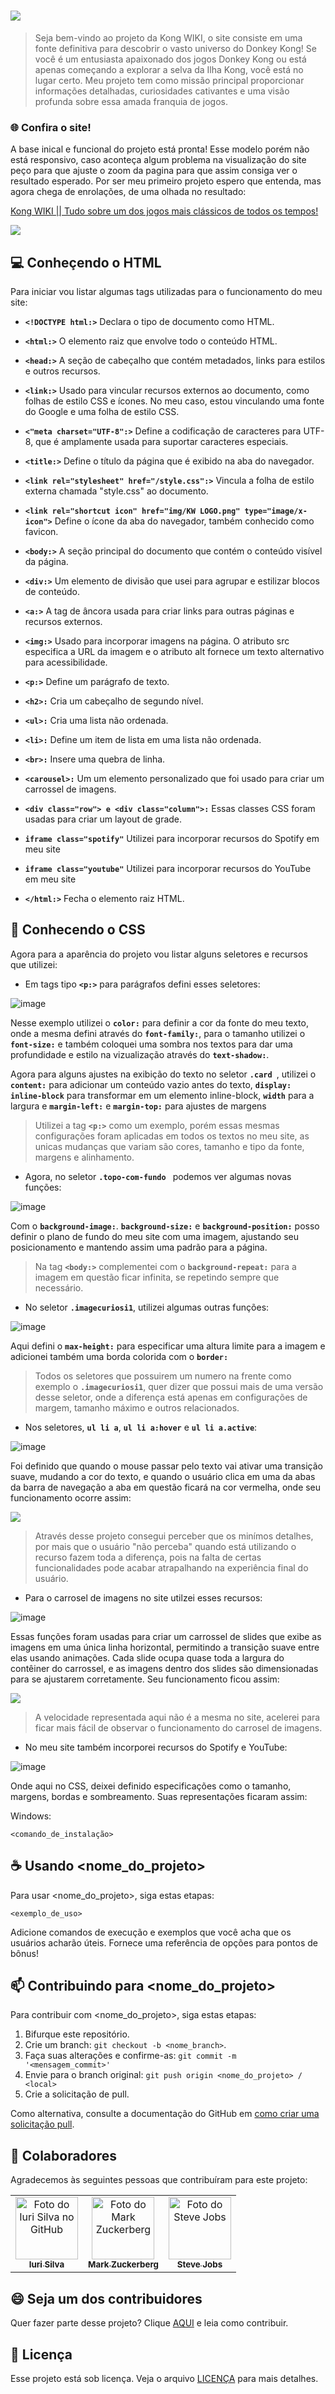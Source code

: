# <img src="https://fontmeme.com/permalink/230923/abc964d25b44b11c5df60673ed1a310f.png" >

>Seja bem-vindo ao projeto da Kong WIKI, o site consiste em uma fonte definitiva para descobrir o vasto universo do Donkey Kong! Se você é um entusiasta apaixonado dos jogos Donkey Kong ou está apenas começando a explorar a selva da Ilha Kong, você está no lugar certo. Meu projeto tem como missão principal proporcionar informações detalhadas, curiosidades cativantes e uma visão profunda sobre essa amada franquia de jogos.

### 🌐 Confira o site!

A base inical e funcional do projeto está pronta! Esse modelo porém não está responsivo, caso aconteça algum problema na visualização do site peço para que ajuste o zoom da pagina para que assim consiga ver o resultado esperado. Por ser meu primeiro projeto espero que entenda, mas agora chega de enrolações, de uma olhada no resultado:

[Kong WIKI || Tudo sobre um dos jogos mais clássicos de todos os tempos! ](https://kongwiki.netlify.app/)

<img src="img/teste.gif">

## 💻 Conheçendo o HTML

Para iniciar vou listar algumas tags utilizadas para o funcionamento do meu site:

* **`<!DOCTYPE html:>`** Declara o tipo de documento como HTML.

* **`<html:>`** O elemento raiz que envolve todo o conteúdo HTML.

* **`<head:>`** A seção de cabeçalho que contém metadados, links para estilos e outros recursos.

* **`<link:>`** Usado para vincular recursos externos ao documento, como folhas de estilo CSS e ícones. No meu caso, estou vinculando uma fonte do Google e uma folha de estilo CSS.

* **`<"meta charset="UTF-8":>`** Define a codificação de caracteres para UTF-8, que é amplamente usada para suportar caracteres especiais.

* **`<title:>`** Define o título da página que é exibido na aba do navegador.

* **`<link rel="stylesheet" href="/style.css":>`** Vincula a folha de estilo externa chamada "style.css" ao documento.

* **`<link rel="shortcut icon" href="img/KW LOGO.png" type="image/x-icon">`** Define o ícone da aba do navegador, também conhecido como favicon.

* **`<body:>`** A seção principal do documento que contém o conteúdo visível da página.

* **`<div:>`** Um elemento de divisão que usei para agrupar e estilizar blocos de conteúdo.

* **`<a:>`** A tag de âncora usada para criar links para outras páginas e recursos externos.

* **`<img:>`** Usado para incorporar imagens na página. O atributo src especifica a URL da imagem e o atributo alt fornece um texto alternativo para acessibilidade.

* **`<p:>`** Define um parágrafo de texto.

* **`<h2>:`** Cria um cabeçalho de segundo nível.

* **`<ul>:`** Cria uma lista não ordenada.

* **`<li>:`** Define um item de lista em uma lista não ordenada.

* **`<br>:`** Insere uma quebra de linha.

* **`<carousel>:`** Um um elemento personalizado que foi usado para criar um carrossel de imagens.

* **`<div class="row"> e <div class="column">:`** Essas classes CSS foram usadas para criar um layout de grade.

* **`iframe class="spotify"`** Utilizei para incorporar recursos do Spotify em meu site

* **`iframe class="youtube"`** Utilizei para incorporar recursos do YouTube em meu site

* **`</html:>`** Fecha o elemento raiz HTML.



## 🧩 Conhecendo o CSS

Agora para a aparência do projeto vou listar alguns seletores e recursos que utilizei: 

* Em tags tipo **`<p:>`** para parágrafos defini esses seletores:

![image](https://github.com/henriqueflorentino/project_one/assets/94813609/22868582-c7a9-43ff-8e29-442a9d3e8bd4)

Nesse exemplo utilizei o **`color:`** para definir a cor da fonte do meu texto, onde a mesma defini através do **`font-family:`**, para o tamanho utilizei o **`font-size:`** e também coloquei uma sombra nos textos para dar uma profundidade e estilo na vizualização através do **`text-shadow:`**.

Agora para alguns ajustes na exibição do texto no seletor **`.card `**, utilizei o **`content:`** para adicionar um conteúdo vazio antes do texto, **`display: inline-block`** para transformar em um elemento inline-block, **`width`** para a largura e **`margin-left:`** e **`margin-top:`** para ajustes de margens

>Utilizei a tag **`<p:>`** como um exemplo, porém essas mesmas configurações foram aplicadas em todos os textos no meu site, as unicas mudanças que variam são cores, tamanho e tipo da fonte, margens e alinhamento.



* Agora, no seletor **`.topo-com-fundo `** podemos ver algumas novas funções:

![image](https://github.com/henriqueflorentino/project_one/assets/94813609/5a4becc5-5a0e-4cdc-b1e9-8bb13358e5a5)

Com o **`background-image:`**. **`background-size:`** e **`background-position:`** posso definir o plano de fundo do meu site com uma imagem, ajustando seu posicionamento e mantendo assim uma padrão para a página.

>Na tag **`<body:>`** complementei com o **`background-repeat:`** para a imagem em questão ficar infinita, se repetindo sempre que necessário.

* No seletor **`.imagecuriosi1`**, utilizei algumas outras funções:

![image](https://github.com/henriqueflorentino/project_one/assets/94813609/d178a37f-49b6-4be4-b524-fd8bb503336c)

Aqui defini o **`max-height:`** para especificar uma altura limite para a imagem e adicionei também uma borda colorida com o **`border:`**

>Todos os seletores que possuirem um numero na frente como exemplo o **`.imagecuriosi1`**, quer dizer que possui mais de uma versão desse seletor, onde a diferença está apenas em configurações de margem, tamanho máximo e outros relacionados.

* Nos seletores, **`ul li a`**, **`ul li a:hover`** e **`ul li a.active`**:

![image](https://github.com/henriqueflorentino/project_one/assets/94813609/8faf3632-dd7b-44a1-b444-d96616468671)

Foi definido que quando o mouse passar pelo texto vai ativar uma transição suave, mudando a cor do texto, e quando o usuário clica em uma da abas da barra de navegação a aba em questão ficará na cor vermelha, onde seu funcionamento ocorre assim:

<img src="img/gifreadme.gif">

>Através desse projeto consegui perceber que os minímos detalhes, por mais que o usuário "não perceba" quando está utilizando o recurso fazem toda a diferença, pois na falta de certas funcionalidades pode acabar atrapalhando na experiência final do usuário.

* Para o carrosel de imagens no site utilzei esses recursos:


![image](https://github.com/henriqueflorentino/project_one/assets/94813609/2efa766a-8500-48d3-a72b-fe03c5b898d4)

Essas funções foram usadas para criar um carrossel de slides que exibe as imagens em uma única linha horizontal, permitindo a transição suave entre elas usando animações. Cada slide ocupa quase toda a largura do contêiner do carrossel, e as imagens dentro dos slides são dimensionadas para se ajustarem corretamente. Seu funcionamento ficou assim:

<img src="img/gifslideredme.gif">

>A velocidade representada aqui não é a mesma no site, acelerei para ficar mais fácil de observar o funcionamento do carrosel de imagens.


* No meu site também incorporei recursos do Spotify e YouTube:

![image](https://github.com/henriqueflorentino/project_one/assets/94813609/6fa18623-9e9c-416c-a981-235ac257db4d)

Onde aqui no CSS, deixei definido especificações como o tamanho, margens, bordas e sombreamento.
Suas representações ficaram assim:



Windows:
```
<comando_de_instalação>
```

## ☕ Usando <nome_do_projeto>

Para usar <nome_do_projeto>, siga estas etapas:

```
<exemplo_de_uso>
```

Adicione comandos de execução e exemplos que você acha que os usuários acharão úteis. Fornece uma referência de opções para pontos de bônus!

## 📫 Contribuindo para <nome_do_projeto>

Para contribuir com <nome_do_projeto>, siga estas etapas:

1. Bifurque este repositório.
2. Crie um branch: `git checkout -b <nome_branch>`.
3. Faça suas alterações e confirme-as: `git commit -m '<mensagem_commit>'`
4. Envie para o branch original: `git push origin <nome_do_projeto> / <local>`
5. Crie a solicitação de pull.

Como alternativa, consulte a documentação do GitHub em [como criar uma solicitação pull](https://help.github.com/en/github/collaborating-with-issues-and-pull-requests/creating-a-pull-request).

## 🤝 Colaboradores

Agradecemos às seguintes pessoas que contribuíram para este projeto:

<table>
  <tr>
    <td align="center">
      <a href="#">
        <img src="https://avatars3.githubusercontent.com/u/31936044" width="100px;" alt="Foto do Iuri Silva no GitHub"/><br>
        <sub>
          <b>Iuri Silva</b>
        </sub>
      </a>
    </td>
    <td align="center">
      <a href="#">
        <img src="https://s2.glbimg.com/FUcw2usZfSTL6yCCGj3L3v3SpJ8=/smart/e.glbimg.com/og/ed/f/original/2019/04/25/zuckerberg_podcast.jpg" width="100px;" alt="Foto do Mark Zuckerberg"/><br>
        <sub>
          <b>Mark Zuckerberg</b>
        </sub>
      </a>
    </td>
    <td align="center">
      <a href="#">
        <img src="https://miro.medium.com/max/360/0*1SkS3mSorArvY9kS.jpg" width="100px;" alt="Foto do Steve Jobs"/><br>
        <sub>
          <b>Steve Jobs</b>
        </sub>
      </a>
    </td>
  </tr>
</table>

## 😄 Seja um dos contribuidores

Quer fazer parte desse projeto? Clique [AQUI](CONTRIBUTING.md) e leia como contribuir.

## 📝 Licença

Esse projeto está sob licença. Veja o arquivo [LICENÇA](LICENSE.md) para mais detalhes.
